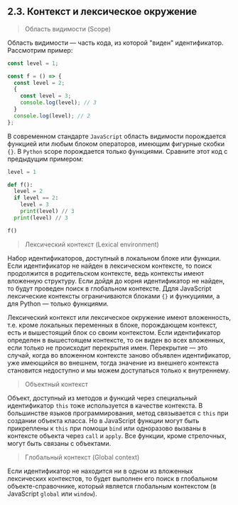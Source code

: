 ## 2.3. Контекст и лексическое окружение

> Область видимости (Scope)

Область видимости — часть кода, из которой "виден" идентификатор. Рассмотрим пример:

```js
const level = 1;

const f = () => {
  const level = 2;
  {
    const level = 3;
    console.log(level); // 3
  }
  console.log(level); // 2
};
```

В современном стандарте `JavaScript` область видимости порождается функцией или любым блоком операторов, имеющим фигурные скобки `{}`. В `Python` scope порождается только функциями. Сравните этот код с предыдущим примером:

```py
level = 1

def f():
  level = 2
  if level == 2:
    level = 3
    print(level) // 3
  print(level) // 3

f()
```

> Лексический контекст (Lexical environment)

Набор идентификаторов, доступный в локальном блоке или функции. Если идентификатор не найден в лексическом контексте, то поиск продолжится в родительском контексте, ведь контексты имеют вложенную структуру. Если дойдя до корня идентификатор не найден, то будут проведен поиск в глобальном контексте. Ддля JavaScript лексические контексты ограничиваются блоками `{}` и функуциями, а для Python — только функциями.

Лексический контекст или лексическое окружение имеют вложенность, т.е. кроме локальных переменных в блоке, порождающем контекст, есть и вышестоящий блок со своим контекстом. Если идентификатор определен в вышестоящем контексте, то он виден во всех вложенных, если только не происходит перекрытия имен. Перекрытие — это случай, когда во вложенном контексте заново объявлен идентификатор, уже имеющийся во внешнем, тогда значение из внешнего контекста становится недоступно и мы можем доступаться только к внутреннему.

> Объектный контекст

Объект, доступный из методов и функций через специальный идентификатор `this` тоже используется в качестве контекста. В большинстве языков программирования, метод связывается с `this` при создании объекта класса. Но в JavaScript функции могут быть прикреплены к `this` при помощи `bind` или одноразово вызваны в контексте объекта через `call` и `apply`. Все функции, кроме стрелочных, могут быть связаны с объектами.

> Глобальный контекст (Global context)

Если идентификатор не находится ни в одном из вложенных лексических контекстов, то будет выполнен его поиск в глобальном объекте-справочнике, который является глобальным контекстом (в JavaScript `global` или `window`).
